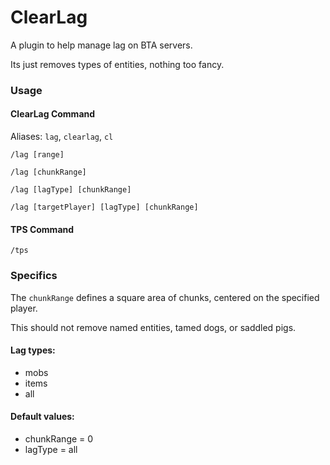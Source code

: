 # ClearLag

A plugin to help manage lag on BTA servers.

Its just removes types of entities, nothing too fancy.

### Usage

#### ClearLag Command

Aliases: `lag`, `clearlag`, `cl`

`/lag [range]`

`/lag [chunkRange]`

`/lag [lagType] [chunkRange]`

`/lag [targetPlayer] [lagType] [chunkRange]`

#### TPS Command

`/tps`

### Specifics
The `chunkRange` defines a square area of chunks, centered on the specified player.

This should not remove named entities, tamed dogs, or saddled pigs.

#### Lag types:
- mobs
- items
- all

#### Default values:
- chunkRange = 0
- lagType = all
